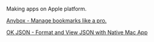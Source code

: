 Making apps on Apple platform.

[Anybox - Manage bookmarks like a pro.](https://anybox.cc)

[OK JSON - Format and View JSON with Native Mac App](https://okjson.app/)
